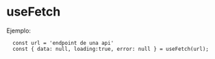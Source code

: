 # useFetch

Ejemplo:
```
  const url = 'endpoint de una api'
  const { data: null, loading:true, error: null } = useFetch(url);
  
```